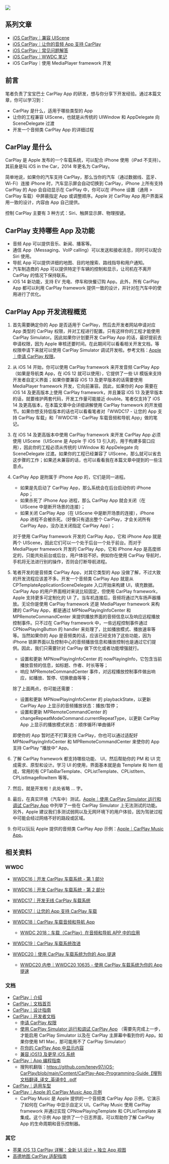 ![](https://user-images.githubusercontent.com/76877122/143779514-75ad23b9-ee06-4c88-8a55-92dae9f7ef04.png)

## 系列文章

* [iOS CarPlay｜兼容 UIScene](https://github.com/teney97/iOS-CarPlay/blob/main/iOS%20CarPlay｜兼容%20UIScene)
* [iOS CarPlay｜让你的音频 App 支持 CarPlay](https://github.com/teney97/iOS-CarPlay/blob/main/iOS%20CarPlay%EF%BD%9C%E8%AE%A9%E4%BD%A0%E7%9A%84%E9%9F%B3%E9%A2%91%20App%20%E6%94%AF%E6%8C%81%20CarPlay.md)
* [iOS CarPlay｜常见问题解答](https://github.com/teney97/iOS-CarPlay/blob/main/iOS%20CarPlay%EF%BD%9C%E8%AE%A9%E4%BD%A0%E7%9A%84%E9%9F%B3%E9%A2%91%20App%20%E6%94%AF%E6%8C%81%20CarPlay.md)
* [iOS CarPlay｜WWDC 笔记](https://github.com/teney97/iOS-CarPlay/blob/main/iOS%20CarPlay%EF%BD%9CWWDC%20%E7%AC%94%E8%AE%B0.md)
* iOS CarPlay｜使用 MediaPlayer framework 开发

## 前言

笔者负责了宝宝巴士 CarPlay App 的研发，想与你分享下开发经验。通过本篇文章，你可以学习到：

* CarPlay 是什么，适用于哪些类型的 App
* 让你的工程兼容 UIScene，也就是从传统的 UIWindow 和 AppDelegate 向 SceneDelegate 过渡
* 开发一个音频类 CarPlay App 的详细过程

## CarPlay 是什么

CarPlay 是 Apple 发布的一个车载系统，可以配合 iPhone 使用（iPad 不支持）。其前身是叫 iOS in the Car，2014 年更名为 CarPlay。

简单地说，如果你的汽车支持 CarPlay，那么当你的汽车（通过数据线、蓝牙、Wi-Fi）连接 iPhone 时，汽车显示屏会自动切换到 CarPlay，iPhone 上所有支持 CarPlay 的 App 会自动显示在 CarPlay 中，你可以在 iPhone 设置（通用 > CarPlay 车载）中屏蔽指定 App 或调整顺序。Apple 对 CarPlay App 用户界面采用一致的设计，内容由 App 自己提供。

控制 CarPlay 主要有 3 种方式：Siri、触屏显示屏、物理按键。

## CarPlay 支持哪些 App 及功能

* 音频 App 可以提供音乐、新闻、播客等。
* 通信 App（Messaging、VoIP calling）可以发送和接收消息，同时可以配合 Siri 使用。
* 导航 App 可以提供详细的地图、目的地搜索、路线指导和用户通知。
* 汽车制造商的 App 可以提供特定于车辆的控制和显示，让司机在不离开 CarPlay 的情况下保持联系。
* iOS 14 新功能，支持 EV 充电、停车和快餐订购 App。此外，所有 CarPlay App 都可以利用 CarPlay framework 提供一致的设计，并针对在汽车中的使用进行了优化。

## CarPlay App 开发流程概览

1. 首先需要确定你的 App 是否适用于 CarPlay，然后去开发者网站申请对应 App 类型的 CarPlay 权限，并对工程进行配置。只有这样你的工程才能使用 CarPlay Simulator。因此如果你计划要开发 CarPlay App 的话，最好提前去申请权限，因为 Apple 审核还要时间。在此期间可以看看相关开发文档，等权限申请下来就可以使用 CarPlay Simulator 调试开发啦。参考文档：[Apple｜申请 CarPlay 权限](https://developer.Apple.com/documentation/carplay/requesting_the_carplay_entitlements?language=objc)。

2. 从 iOS 14 开始，你可以使用 CarPlay framework 来开发音频 CarPlay App（如果是导航类 App，在 iOS 12 就可以使用），它提供了一些 UI 模版来支持开发者自定义界面；如果你要兼容 iOS 13 及更早版本的话需要使用 MediaPlayer framework 开发，它向前兼容。因此，如果你的 App 需要在 iOS 14 及更高版本上使用 CarPlay framework，并且兼容 iOS 13 及更早版本的话，就要维护两套代码，开发工作量可能接近 double。笔者仅支持了 iOS 14 及更高版本，在本篇文章中会详细讲解使用 CarPlay framework 的开发细节。如果你想支持低版本的话也可以看看笔者对「WWDC17 - 让您的 App 支持 CarPlay 车载」和「WWDC18 - CarPlay 车载音频和导航 App」做的笔记。

3. 在 iOS 14 及更高版本中使用 CarPlay framework 来开发 CarPlay App 必须使用 UIScene（UIScene 是 Apple 于 iOS 13 引入的，用于构建多窗口应用），因此你的工程必须从传统的 UIWindow 和 AppDelegate 向 SceneDelegate 过渡。如果你的工程已经兼容了 UIScene，那么就可以省去这步骤的工作；如果还未兼容的话，也可以看看我在本篇文章中提到的一些注意点。

4. CarPlay App 是附属于 iPhone App 的，它们是同一进程。

   * 如果是先启动了 CarPlay App，那么系统会在后台启动你的 iPhone App；
   * 如果杀死了 iPhone App 进程，那么 CarPlay App 就会关闭（在 UIScene 中是断开场景的连接）；
   * 如果关闭 CarPlay App（在 UIScene 中是断开场景的连接），iPhone App 进程不会被杀死。（好像只有退出整个 CarPlay，才会关闭所有 CarPlay App，没办法关闭指定 CarPlay App）；

   对于使用 CarPlay framework 开发的 CarPlay App，它和 iPhone App 就是两个 UIScene，因此它们可以一个处于后台一个处于前台。而对于 MediaPlayer framework 开发的 CarPlay App，它和 iPhone App 是高度绑定的，只能共处前台或后台，用户体验不好。例如你在使用 CarPlay 导航时，手机将无法进行别的操作，否则会打断导航进程。

5. 笔者开发的是音频类 CarPlay App，对其它类型的 App 没做了解，不过大致的开发流程应该差不多。开发一个音频类 CarPlay App 就是从 CPTemplateApplicationSceneDelegate 入口开始来构建 UI，填充数据。CarPlay App 的用户界面相对来说比较固定，但使用 CarPlay framework，Apple 支持更多可定制化的 UI 了。当车机连接后，音频将通过汽车扬声器播放。无论你是使用 CarPlay framework 还是 MediaPlayer framework 来构建的 CarPlay App，都是通过 MPNowPlayingInfoCenter 和 MPRemoteCommandCenter 来提供播放界面的音频信息以及响应远程播放控制事件。只不过在 CarPlay framework 中，一些远程控制事件通过 CPNowPlayingButton 的 handler 来处理了，比如播放模式、播放速率等等。当然如果你的 App 是音频类的话，应该已经支持了这些功能，因为 iPhone 锁屏界面以及控制中心的音频播放信息和播放控制也是通过它们提供。因此，我们只需要针对 CarPlay 做下优化或者功能增强就行。

   * 设置和更新 MPNowPlayingInfoCenter 的 nowPlayingInfo，它包含当前播放音频的信息，如标题、作者、时长等等；
   * 响应 MPRemoteCommandCenter 事件，对远程播放控制事件做出响应，如播放、暂停、切换歌曲等等；

   除了上面两点，你可能还需要：

   * 设置和更新 MPNowPlayingInfoCenter 的 playbackState，以更新 CarPlay App 上显示的音频播放状态：播放/暂停；
   * 设置和更新 MPRemoteCommandCenter 的 changeRepeatModeCommand.currentRepeatType，以更新 CarPlay App 上显示的播放模式状态：顺序循环/单曲循环

   即使你的 App 暂时还不打算支持 CarPlay，你也可以通过适配好 MPNowPlayingInfoCenter 和 MPRemoteCommandCenter 来使你的 App 支持 CarPlay ”播放中“ App。

6. 了解 CarPlay framework 都支持哪些功能、 UI，然后帮助你的 PM 和 UI 完成需求、原型和设计。学习 UI 的使用，界面基本就是由 Template 和 Item 组成，常用的有 CPTabBarTemplate、CPListTemplate、CPListItem、CPListImageRowItem 等等。

6. 然后，就是开发啦！此处省略 ... 字。

8. 最后，在真实环境（汽车中）测试。[Apple｜使用 CarPlay Simulator 运行和调试 CarPlay App](https://developer.Apple.com/documentation/carplay/using_the_carplay_simulator?language=objc) 中列举了一些在 CarPlay Simulator 上无法测试的功能。另外，Apple 建议我们多测试弱网以及无网环境下的用户体验，因为驾驶过程中可能会经过网络不好的路段或区域。

9. 你可以玩玩 Apple 提供的音频类 CarPlay App 示例：[Apple｜CarPlay Music App](https://developer.Apple.com/documentation/carplay/integrating_carplay_with_your_music_App?language=objc)。

## 相关资料

### WWDC

* [WWDC16｜开发 CarPlay 车载系统 - 第 1 部分](https://developer.Apple.com/wwdc16/722)
* [WWDC16｜开发 CarPlay 车载系统 - 第 2 部分](https://developer.Apple.com/wwdc16/723)
* [WWDC17｜开发无线 CarPlay 车载系统](https://developer.Apple.com/wwdc17/717)
* [WWDC17｜让您的 App 支持 CarPlay 车载](https://developer.Apple.com/wwdc17/719)
* [WWDC18｜CarPlay 车载音频和导航 App](https://developer.Apple.com/wwdc18/213)
  * [WWDC 2018：车载（CarPlay）在音频和导航 APP 中的应用](https://juejin.cn/post/6844903619192422413)

* [WWDC19｜CarPlay 车载系统改进](https://developer.Apple.com/wwdc19/252)
* [WWDC20｜使用 CarPlay 车载系统为你的 App 提速](https://developer.Apple.com/wwdc20/10635)
  * [WWDC20 内参｜WWDC20 10635 - 使用 CarPlay 车载系统为你的 App 提速](<https://xiaozhuanlan.com/topic/7620814593>)

### 文档

* [CarPlay｜介绍](https://www.Apple.com.cn/ios/carplay/)
* [CarPlay｜文档首页](https://developer.Apple.com/carplay/)
* [CarPlay｜设计指南](https://developer.Apple.com/design/human-interface-guidelines/carplay/overview/introduction/)
* [CarPlay｜开发者文档](https://developer.Apple.com/documentation/carplay?language=objc)
  * [申请 CarPlay 权限](https://developer.Apple.com/documentation/carplay/requesting_the_carplay_entitlements?language=objc)
  * [使用 CarPlay Simulator 运行和调试 CarPlay App](https://developer.Apple.com/documentation/carplay/using_the_carplay_simulator?language=objc) （需要先完成上一步，才能启用 CarPlay Simulator 以及在 CarPlay 主屏幕中看到你的 App。如果你使用 M1 Mac，那可能用不了 CarPlay Simulator）
  * [在你的 CarPlay App 中显示内容](https://developer.Apple.com/documentation/carplay/displaying_content_in_carplay?language=objc)
  * [兼容 iOS13 及更早 iOS 系统](https://developer.Apple.com/documentation/carplay/supporting_previous_versions_of_ios?language=objc)
* [CarPlay｜App 编程指南](https://developer.Apple.com/carplay/documentation/CarPlay-App-Programming-Guide.pdf)
  * 搜狗机翻版：https://github.com/teney97/iOS-CarPlay/blob/main/Content/CarPlay-App-Programming-Guide【搜狗文档翻译_译文_英译中】.pdf
* [CarPlay｜适用车型](https://www.Apple.com.cn/ios/carplay/available-models/)
* [CarPlay｜Apple 的 CarPlay Music App 示例](https://developer.Apple.com/documentation/carplay/integrating_carplay_with_your_music_App?language=objc)
  * CarPlay Music 是 Apple 提供的一个音频类 CarPlay App 示例，它演示了如何在 CarPlay 中显示自定义 UI。CarPlay Music 使用 CarPlay framework 并通过实现 CPNowPlayingTemplate 和 CPListTemplate 来集成。这个示例 App 提供了一个日志界面，可以帮助你了解 CarPlay App 的生命周期和音乐控制器。


### 其它

* [苹果 iOS 13 CarPlay 详解：全新 UI 设计 + 独立 App 视图 ](https://www.sohu.com/a/336034138_120178230)
* [高德地图 CarPlay 适配指南](https://lbs.amap.com/api/ios-navi-sdk/guide/tools/carplay_navi)

